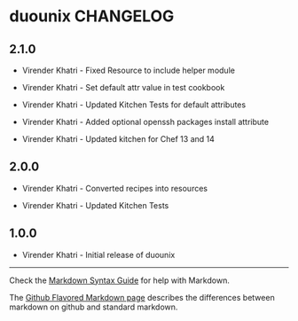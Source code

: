 duounix CHANGELOG
==================

2.1.0
-----

- Virender Khatri - Fixed Resource to include helper module

- Virender Khatri - Set default attr value in test cookbook

- Virender Khatri - Updated Kitchen Tests for default attributes

- Virender Khatri - Added optional openssh packages install attribute

- Virender Khatri - Updated kitchen for Chef 13 and 14

2.0.0
-----

- Virender Khatri - Converted recipes into resources

- Virender Khatri - Updated Kitchen Tests

1.0.0
-----

- Virender Khatri - Initial release of duounix

- - -
Check the [Markdown Syntax Guide](http://daringfireball.net/projects/markdown/syntax) for help with Markdown.

The [Github Flavored Markdown page](http://github.github.com/github-flavored-markdown/) describes the differences between markdown on github and standard markdown.
